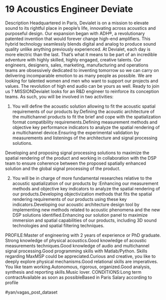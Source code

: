 # 19 Acoustics Engineer Deviate
Description Headquartered in Paris, Devialet is on a mission to elevate sound to its rightful place in people’s life, innovating across acoustics and purposeful design. Our expansion began with ADH®, a revolutionary patented invention that would forever change high-end amplifiers. This hybrid technology seamlessly blends digital and analog to produce sound quality unlike anything previously experienced. At Devialet, each day is more electric than the last. That’s what it means to be part of an incredible adventure with highly skilled, highly engaged, creative talents. Our engineers, designers, sales, marketing, manufacturing and operations teams are obsessively dedicated to inventing tomorrow so we can carry on delivering incomparable emotion to as many people as possible. We are looking for talented women and men who want to support our projects and values. The revolution of high end audio can be yours as well. Ready to join us ? MISSIONDevialet looks for an R&D engineer to reinforce its conception teams. As such, you will be involved in two activities:
1) You will define the acoustic solution allowing to fit the acoustic spatial requirements of our products by:Defining the acoustic architecture of the multichannel products to fit the brief and cope with the spatialization format compatibility requirements.Defining measurement methods and objective key performance indicators to analyze the spatial rendering of a multichannel device.Ensuring the experimental validation by measurements and listenings of the architecture and signal processing solutions.

Developing and proposing signal processing solutions to maximize the spatial rendering of the product and working in collaboration with the DSP team to ensure coherence between the proposed spatially enhanced solution and the global signal processing of the product.

2) You will be in charge of more fundamental researches relative to the acoustic spatialization of our products by :Enhancing our measurement methods and objective key indicators to analyze the spatial rendering of our products.Developing objectivization methods that fits the spatial rendering requirements of our products using these key indicators.Developing our acoustic architecture design tool by implementing new methods related to acoustic phenomena and the new DSP solutions identified.Enhancing our solution panel to maximize immersion and spatial capabilities of our products, including 3D sound technologies and spatial filtering techniques.

PROFILE:Master of engineering with 2 years of experience or PhD graduate. Strong knowledge of physical acoustics.Good knowledge of acoustic measurements techniques.Good knowledge of audio and multichannel signal processing.Good programming skills with Matlab/Python. Skills regarding MaxMSP could be appreciated.Curious and creative, you like to deeply explore physical mechanisms.Good relational skills are imperatives. You like team working.Autonomous, rigorous, organized.Good analysis, synthesis and reporting skills.Music lover. CONDITIONS:Long term contractAvailable as soon as possibleBased in Paris Salary according to profile

#yan/vagas_post_dataset